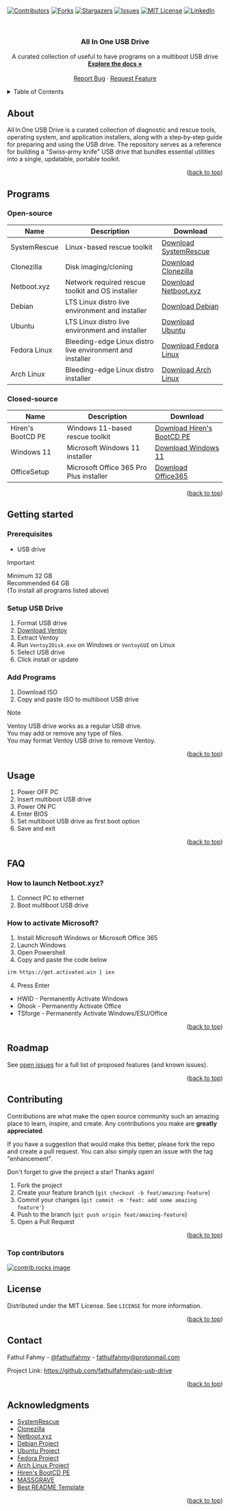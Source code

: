 <!-- PROJECT SHIELDS -->

[![Contributors][contributors-shield]][contributors-url]
[![Forks][forks-shield]][forks-url]
[![Stargazers][stars-shield]][stars-url]
[![Issues][issues-shield]][issues-url]
[![MIT License][license-shield]][license-url]
[![LinkedIn][linkedin-shield]][linkedin-url]

<!-- PROJECT LOGO -->
<br />
<div align="center">
  <!-- <a href="https://github.com/fathulfahmy/aio-usb-drive">
    <img src="images/logo.png" alt="Logo" width="80" height="80">
  </a> -->

<h3 align="center">All In One USB Drive</h3>

  <p align="center">
    A curated collection of useful to have programs on a multiboot USB drive
    <br />
    <a href="https://github.com/fathulfahmy/aio-usb-drive"><strong>Explore the docs »</strong></a>
    <br />
    <br />
    <!-- <a href="https://github.com/fathulfahmy/aio-usb-drive">View Demo</a>
    &middot; -->
    <a href="https://github.com/fathulfahmy/aio-usb-drive/issues/new?template=bug-report.yml">Report Bug</a>
    &middot;
    <a href="https://github.com/fathulfahmy/aio-usb-drive/issues/new?template=feature-request.yml">Request Feature</a>
  </p>
</div>

<!-- TABLE OF CONTENTS -->
<details>
  <summary>Table of Contents</summary>
  <ol>
    <li>
      <a href="#about">About</a>
    </li>
    <li><a href="#programs">Programs</a></li>
    <li>
      <a href="#getting-started">Getting Started</a>
      <ul>
        <li><a href="#prerequisites">Prerequisites</a></li>
        <li><a href="#setup-usb-drive">Setup USB Drive</a></li>
        <li><a href="#add-programs">Add Programs</a></li>
      </ul>
    </li>
    <li><a href="#usage">Usage</a></li>
    <li><a href="#faq">FAQ</a></li>
    <li><a href="#roadmap">Roadmap</a></li>
    <li><a href="#contributing">Contributing</a></li>
    <li><a href="#license">License</a></li>
    <li><a href="#contact">Contact</a></li>
    <li><a href="#acknowledgments">Acknowledgments</a></li>
  </ol>
</details>

<!-- ABOUT THE PROJECT -->

## About

All In One USB Drive is a curated collection of diagnostic and rescue tools, operating system, and application installers, along with a step‑by‑step guide for preparing and using the USB drive. The repository serves as a reference for building a "Swiss‑army knife" USB drive that bundles essential utilities into a single, updatable, portable toolkit.

<p align="right">(<a href="#readme-top">back to top</a>)</p>

<!-- PROGRAMS -->

## Programs

### Open-source

| Name         | Description                                               | Download                               |
| ------------ | --------------------------------------------------------- | -------------------------------------- |
| SystemRescue | Linux-based rescue toolkit                                | [Download SystemRescue][system-rescue] |
| Clonezilla   | Disk imaging/cloning                                      | [Download Clonezilla][clonezilla]      |
| Netboot.xyz  | Network required rescue toolkit and OS installer          | [Download Netboot.xyz][netbootxyz]     |
| Debian       | LTS Linux distro live environment and installer           | [Download Debian][debian]              |
| Ubuntu       | LTS Linux distro live environment and installer           | [Download Ubuntu][ubuntu]              |
| Fedora Linux | Bleeding-edge Linux distro live environment and installer | [Download Fedora Linux][fedora-linux]  |
| Arch Linux   | Bleeding-edge Linux distro installer                      | [Download Arch Linux][arch-linux]      |

### Closed-source

| Name              | Description                             | Download                                       |
| ----------------- | --------------------------------------- | ---------------------------------------------- |
| Hiren's BootCD PE | Windows 11-based rescue toolkit         | [Download Hiren's BootCD PE][hirens-bootcd-pe] |
| Windows 11        | Microsoft Windows 11 installer          | [Download Windows 11][windows11]               |
| OfficeSetup       | Microsoft Office 365 Pro Plus installer | [Download Office365][office365]                |

<p align="right">(<a href="#readme-top">back to top</a>)</p>

<!-- GETTING STARTED -->

## Getting started

### Prerequisites

- USB drive

> [!IMPORTANT]  
> Minimum 32 GB  
> Recommended 64 GB  
> (To install all programs listed above)

### Setup USB Drive

1. Format USB drive
2. [Download Ventoy][ventoy]
3. Extract Ventoy
4. Run `Ventoy2Disk.exe` on Windows or `VentoyGUI` on Linux
5. Select USB drive
6. Click install or update

### Add Programs

1. Download ISO
2. Copy and paste ISO to multiboot USB drive

> [!NOTE]  
> Ventoy USB drive works as a regular USB drive.  
> You may add or remove any type of files.  
> You may format Ventoy USB drive to remove Ventoy.

<p align="right">(<a href="#readme-top">back to top</a>)</p>

<!-- USAGE -->

## Usage

1. Power OFF PC
2. Insert multiboot USB drive
3. Power ON PC
4. Enter BIOS
5. Set multiboot USB drive as first boot option
6. Save and exit

<p align="right">(<a href="#readme-top">back to top</a>)</p>

<!-- FAQ -->

## FAQ

### How to launch Netboot.xyz?

1. Connect PC to ethernet
2. Boot multiboot USB drive

### How to activate Microsoft?

1. Install Microsoft Windows or Microsoft Office 365
2. Launch Windows
3. Open Powershell
4. Copy and paste the code below

```sh
irm https://get.activated.win | iex
```

4. Press Enter

- HWID - Permanently Activate Windows
- Ohook - Permanently Activate Office
- TSforge - Permanently Activate Windows/ESU/Office

<p align="right">(<a href="#readme-top">back to top</a>)</p>

<!-- ROADMAP -->

## Roadmap

See [open issues](https://github.com/fathulfahmy/aio-usb-drive/issues) for a full list of proposed features (and known issues).

<p align="right">(<a href="#readme-top">back to top</a>)</p>

<!-- CONTRIBUTING -->

## Contributing

Contributions are what make the open source community such an amazing place to learn, inspire, and create. Any contributions you make are **greatly appreciated**.

If you have a suggestion that would make this better, please fork the repo and create a pull request. You can also simply open an issue with the tag "enhancement".

Don't forget to give the project a star! Thanks again!

1. Fork the project
2. Create your feature branch (`git checkout -b feat/amazing-feature`)
3. Commit your changes (`git commit -m 'feat: add some amazing feature'`)
4. Push to the branch (`git push origin feat/amazing-feature`)
5. Open a Pull Request

<p align="right">(<a href="#readme-top">back to top</a>)</p>

### Top contributors

<a href="https://github.com/fathulfahmy/aio-usb-drive/graphs/contributors">
  <img src="https://contrib.rocks/image?repo=fathulfahmy/aio-usb-drive" alt="contrib.rocks image" />
</a>

<!-- LICENSE -->

## License

Distributed under the MIT License. See `LICENSE` for more information.

<p align="right">(<a href="#readme-top">back to top</a>)</p>

<!-- CONTACT -->

## Contact

Fathul Fahmy - [@fathulfahmy](https://linkedin.com/in/fathulfahmy) - fathulfahmy@protonmail.com

Project Link: https://github.com/fathulfahmy/aio-usb-drive

<p align="right">(<a href="#readme-top">back to top</a>)</p>

<!-- ACKNOWLEDGMENTS -->

## Acknowledgments

- [SystemRescue](https://www.system-rescue.org/)
- [Clonezilla](https://clonezilla.org/)
- [Netboot.xyz](http://netboot.xyz/)
- [Debian Project](https://www.debian.org/)
- [Ubuntu Project](http://ubuntu.com/)
- [Fedora Project](https://fedoraproject.org/)
- [Arch Linux Project](https://archlinux.org/)
- [Hiren's BootCD PE](https://www.hirensbootcd.org/)
- [MASSGRAVE](https://massgrave.dev/)
- [Best README Template](https://github.com/othneildrew/Best-README-Template)

<p align="right">(<a href="#readme-top">back to top</a>)</p>

<!-- MARKDOWN LINKS & IMAGES -->
<!-- https://www.markdownguide.org/basic-syntax/#reference-style-links -->

[contributors-shield]: https://img.shields.io/github/contributors/fathulfahmy/aio-usb-drive.svg?style=for-the-badge
[contributors-url]: https://github.com/fathulfahmy/aio-usb-drive/graphs/contributors
[forks-shield]: https://img.shields.io/github/forks/fathulfahmy/aio-usb-drive.svg?style=for-the-badge
[forks-url]: https://github.com/fathulfahmy/aio-usb-drive/network/members
[stars-shield]: https://img.shields.io/github/stars/fathulfahmy/aio-usb-drive.svg?style=for-the-badge
[stars-url]: https://github.com/fathulfahmy/aio-usb-drive/stargazers
[issues-shield]: https://img.shields.io/github/issues/fathulfahmy/aio-usb-drive.svg?style=for-the-badge
[issues-url]: https://github.com/fathulfahmy/aio-usb-drive/issues
[license-shield]: https://img.shields.io/github/license/fathulfahmy/aio-usb-drive.svg?style=for-the-badge
[license-url]: https://github.com/fathulfahmy/aio-usb-drive/blob/master/LICENSE
[linkedin-shield]: https://img.shields.io/badge/-LinkedIn-black.svg?style=for-the-badge&logo=linkedin&colorB=555
[linkedin-url]: https://linkedin.com/in/fathulfahmy
[product-screenshot]: images/screenshot.png
[ventoy]: https://www.ventoy.net/en/download.html
[system-rescue]: https://www.system-rescue.org/Download/
[clonezilla]: https://clonezilla.org/downloads.php
[netbootxyz]: https://netboot.xyz/downloads/
[debian]: https://www.debian.org/download
[ubuntu]: https://ubuntu.com/download/desktop
[fedora-linux]: https://fedoraproject.org/workstation/download
[arch-linux]: https://archlinux.org/download/
[hirens-bootcd-pe]: https://www.hirensbootcd.org/download/
[windows11]: https://www.microsoft.com/en-us/software-download/windows11
[office365]: https://gravesoft.dev/office_c2r_links
